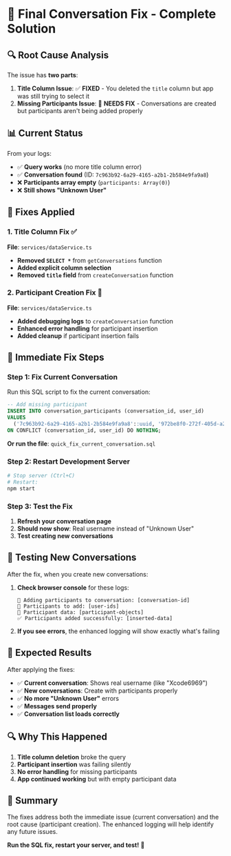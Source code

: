 # 🎯 Final Conversation Fix - Complete Solution

## 🔍 **Root Cause Analysis**

The issue has **two parts**:

1. **Title Column Issue**: ✅ **FIXED** - You deleted the `title` column but app was still trying to select it
2. **Missing Participants Issue**: 🔧 **NEEDS FIX** - Conversations are created but participants aren't being added properly

## 📊 **Current Status**

From your logs:
- ✅ **Query works** (no more title column error)
- ✅ **Conversation found** (ID: `7c963b92-6a29-4165-a2b1-2b584e9fa9a8`)
- ❌ **Participants array empty** (`participants: Array(0)`)
- ❌ **Still shows "Unknown User"**

## 🔧 **Fixes Applied**

### **1. Title Column Fix** ✅
**File**: `services/dataService.ts`
- **Removed `SELECT *`** from `getConversations` function
- **Added explicit column selection** 
- **Removed `title` field** from `createConversation` function

### **2. Participant Creation Fix** 🔧
**File**: `services/dataService.ts`
- **Added debugging logs** to `createConversation` function
- **Enhanced error handling** for participant insertion
- **Added cleanup** if participant insertion fails

## 🚀 **Immediate Fix Steps**

### **Step 1: Fix Current Conversation**
Run this SQL script to fix the current conversation:

```sql
-- Add missing participant
INSERT INTO conversation_participants (conversation_id, user_id)
VALUES 
  ('7c963b92-6a29-4165-a2b1-2b584e9fa9a8'::uuid, '972be8f0-272f-405d-a278-5b68fa0302a4')
ON CONFLICT (conversation_id, user_id) DO NOTHING;
```

**Or run the file**: `quick_fix_current_conversation.sql`

### **Step 2: Restart Development Server**
```bash
# Stop server (Ctrl+C)
# Restart:
npm start
```

### **Step 3: Test the Fix**
1. **Refresh your conversation page**
2. **Should now show**: Real username instead of "Unknown User"
3. **Test creating new conversations**

## 🧪 **Testing New Conversations**

After the fix, when you create new conversations:

1. **Check browser console** for these logs:
   ```
   🔧 Adding participants to conversation: [conversation-id]
   👥 Participants to add: [user-ids]
   📝 Participant data: [participant-objects]
   ✅ Participants added successfully: [inserted-data]
   ```

2. **If you see errors**, the enhanced logging will show exactly what's failing

## 🎯 **Expected Results**

After applying the fixes:

- ✅ **Current conversation**: Shows real username (like "Xcode6969")
- ✅ **New conversations**: Create with participants properly
- ✅ **No more "Unknown User"** errors
- ✅ **Messages send properly**
- ✅ **Conversation list loads correctly**

## 🔍 **Why This Happened**

1. **Title column deletion** broke the query
2. **Participant insertion** was failing silently
3. **No error handling** for missing participants
4. **App continued working** but with empty participant data

## 📝 **Summary**

The fixes address both the immediate issue (current conversation) and the root cause (participant creation). The enhanced logging will help identify any future issues.

**Run the SQL fix, restart your server, and test!** 🚀

